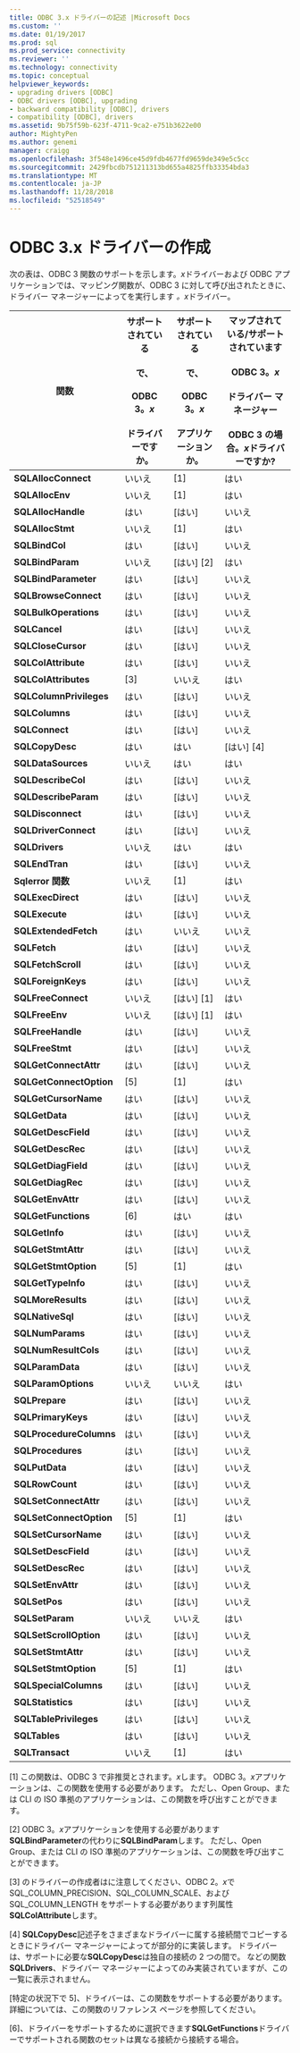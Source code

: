 ```yaml
---
title: ODBC 3.x ドライバーの記述 |Microsoft Docs
ms.custom: ''
ms.date: 01/19/2017
ms.prod: sql
ms.prod_service: connectivity
ms.reviewer: ''
ms.technology: connectivity
ms.topic: conceptual
helpviewer_keywords:
- upgrading drivers [ODBC]
- ODBC drivers [ODBC], upgrading
- backward compatibility [ODBC], drivers
- compatibility [ODBC], drivers
ms.assetid: 9b75f59b-623f-4711-9ca2-e751b3622e00
author: MightyPen
ms.author: genemi
manager: craigg
ms.openlocfilehash: 3f548e1496ce45d9fdb4677fd9659de349e5c5cc
ms.sourcegitcommit: 2429fbcdb751211313bd655a4825ffb33354bda3
ms.translationtype: MT
ms.contentlocale: ja-JP
ms.lasthandoff: 11/28/2018
ms.locfileid: "52518549"
---
```

# <a name="writing-odbc-3x-drivers"></a>ODBC 3.x ドライバーの作成
次の表は、ODBC 3 関数のサポートを示します。*x*ドライバーおよび ODBC アプリケーションでは、マッピング関数が、ODBC 3 に対して呼び出されたときに、ドライバー マネージャーによってを実行します *。x*ドライバー。  
  
|関数|サポートされている<br /><br /> で、<br /><br /> ODBC 3。*x*<br /><br /> ドライバーですか。|サポートされている<br /><br /> で、<br /><br /> ODBC 3。*x*<br /><br /> アプリケーションか。|マップされている/サポートされています<br /><br /> ODBC 3。*x*<br /><br /> ドライバー マネージャー<br /><br /> ODBC 3 の場合。*x*ドライバーですか?|  
|--------------|----------------------------------------------------|---------------------------------------------------------|---------------------------------------------------------------------------------------------|  
|**SQLAllocConnect**|いいえ|[1]|はい|  
|**SQLAllocEnv**|いいえ|[1]|はい|  
|**SQLAllocHandle**|はい|[はい]|いいえ|  
|**SQLAllocStmt**|いいえ|[1]|はい|  
|**SQLBindCol**|はい|[はい]|いいえ|  
|**SQLBindParam**|いいえ|[はい] [2]|はい|  
|**SQLBindParameter**|はい|[はい]|いいえ|  
|**SQLBrowseConnect**|はい|[はい]|いいえ|  
|**SQLBulkOperations**|はい|[はい]|いいえ|  
|**SQLCancel**|はい|[はい]|いいえ|  
|**SQLCloseCursor**|はい|[はい]|いいえ|  
|**SQLColAttribute**|はい|[はい]|いいえ|  
|**SQLColAttributes**|[3]|いいえ|はい|  
|**SQLColumnPrivileges**|はい|[はい]|いいえ|  
|**SQLColumns**|はい|[はい]|いいえ|  
|**SQLConnect**|はい|[はい]|いいえ|  
|**SQLCopyDesc**|はい|はい|[はい] [4]|  
|**SQLDataSources**|いいえ|はい|はい|  
|**SQLDescribeCol**|はい|[はい]|いいえ|  
|**SQLDescribeParam**|はい|[はい]|いいえ|  
|**SQLDisconnect**|はい|[はい]|いいえ|  
|**SQLDriverConnect**|はい|[はい]|いいえ|  
|**SQLDrivers**|いいえ|はい|はい|  
|**SQLEndTran**|はい|[はい]|いいえ|  
|**Sqlerror 関数**|いいえ|[1]|はい|  
|**SQLExecDirect**|はい|[はい]|いいえ|  
|**SQLExecute**|はい|[はい]|いいえ|  
|**SQLExtendedFetch**|はい|いいえ|いいえ|  
|**SQLFetch**|はい|[はい]|いいえ|  
|**SQLFetchScroll**|はい|[はい]|いいえ|  
|**SQLForeignKeys**|はい|[はい]|いいえ|  
|**SQLFreeConnect**|いいえ|[はい] [1]|はい|  
|**SQLFreeEnv**|いいえ|[はい] [1]|はい|  
|**SQLFreeHandle**|はい|[はい]|いいえ|  
|**SQLFreeStmt**|はい|[はい]|いいえ|  
|**SQLGetConnectAttr**|はい|[はい]|いいえ|  
|**SQLGetConnectOption**|[5]|[1]|はい|  
|**SQLGetCursorName**|はい|[はい]|いいえ|  
|**SQLGetData**|はい|[はい]|いいえ|  
|**SQLGetDescField**|はい|[はい]|いいえ|  
|**SQLGetDescRec**|はい|[はい]|いいえ|  
|**SQLGetDiagField**|はい|[はい]|いいえ|  
|**SQLGetDiagRec**|はい|[はい]|いいえ|  
|**SQLGetEnvAttr**|はい|[はい]|いいえ|  
|**SQLGetFunctions**|[6]|はい|はい|  
|**SQLGetInfo**|はい|[はい]|いいえ|  
|**SQLGetStmtAttr**|はい|[はい]|いいえ|  
|**SQLGetStmtOption**|[5]|[1]|はい|  
|**SQLGetTypeInfo**|はい|[はい]|いいえ|  
|**SQLMoreResults**|はい|[はい]|いいえ|  
|**SQLNativeSql**|はい|[はい]|いいえ|  
|**SQLNumParams**|はい|[はい]|いいえ|  
|**SQLNumResultCols**|はい|[はい]|いいえ|  
|**SQLParamData**|はい|[はい]|いいえ|  
|**SQLParamOptions**|いいえ|いいえ|はい|  
|**SQLPrepare**|はい|[はい]|いいえ|  
|**SQLPrimaryKeys**|はい|[はい]|いいえ|  
|**SQLProcedureColumns**|はい|[はい]|いいえ|  
|**SQLProcedures**|はい|[はい]|いいえ|  
|**SQLPutData**|はい|[はい]|いいえ|  
|**SQLRowCount**|はい|[はい]|いいえ|  
|**SQLSetConnectAttr**|はい|[はい]|いいえ|  
|**SQLSetConnectOption**|[5]|[1]|はい|  
|**SQLSetCursorName**|はい|[はい]|いいえ|  
|**SQLSetDescField**|はい|[はい]|いいえ|  
|**SQLSetDescRec**|はい|[はい]|いいえ|  
|**SQLSetEnvAttr**|はい|[はい]|いいえ|  
|**SQLSetPos**|はい|[はい]|いいえ|  
|**SQLSetParam**|いいえ|いいえ|はい|  
|**SQLSetScrollOption**|はい|[はい]|いいえ|  
|**SQLSetStmtAttr**|はい|[はい]|いいえ|  
|**SQLSetStmtOption**|[5]|[1]|はい|  
|**SQLSpecialColumns**|はい|[はい]|いいえ|  
|**SQLStatistics**|はい|[はい]|いいえ|  
|**SQLTablePrivileges**|はい|[はい]|いいえ|  
|**SQLTables**|はい|[はい]|いいえ|  
|**SQLTransact**|いいえ|[1]|はい|  
  
 [1] この関数は、ODBC 3 で非推奨とされます。*x*します。 ODBC 3。*x*アプリケーションは、この関数を使用する必要があります。 ただし、Open Group、または CLI の ISO 準拠のアプリケーションは、この関数を呼び出すことができます。  
  
 [2] ODBC 3。*x*アプリケーションを使用する必要があります**SQLBindParameter**の代わりに**SQLBindParam**します。 ただし、Open Group、または CLI の ISO 準拠のアプリケーションは、この関数を呼び出すことができます。  
  
 [3] のドライバーの作成者はに注意してください、ODBC 2。*x*で SQL_COLUMN_PRECISION、SQL_COLUMN_SCALE、および SQL_COLUMN_LENGTH をサポートする必要があります列属性**SQLColAttribute**します。  
  
 [4] **SQLCopyDesc**記述子をさまざまなドライバーに属する接続間でコピーするときにドライバー マネージャーによってが部分的に実装します。 ドライバーは、サポートに必要な**SQLCopyDesc**は独自の接続の 2 つの間で。 などの関数**SQLDrivers**、ドライバー マネージャーによってのみ実装されていますが、この一覧に表示されません。  
  
 [特定の状況下で 5]、ドライバーは、この関数をサポートする必要があります。 詳細については、この関数のリファレンス ページを参照してください。  
  
 [6]、ドライバーをサポートするために選択できます**SQLGetFunctions**ドライバーでサポートされる関数のセットは異なる接続から接続する場合。
